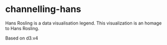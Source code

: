 # channelling-hans
Hans Rosling is a data visualisation legend. This visualization is an homage to Hans Rosling.

Based on d3.v4
